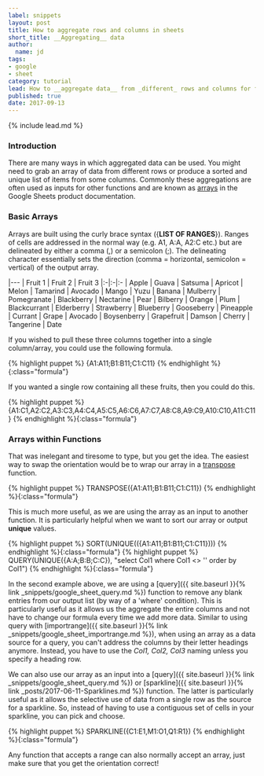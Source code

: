 ```yaml
---
label: snippets
layout: post
title: How to aggregate rows and columns in sheets
short_title: __Aggregating__ data
author:
  name: jd
tags:
- google
- sheet
category: tutorial
lead: How to __aggregate data__ from _different_ rows and columns for further processing.
published: true
date: 2017-09-13
---
```

{% include lead.md %}

### Introduction

There are many ways in which aggregated data can be used. You might need to grab an array of data from different rows or produce a sorted and unique list of items from some columns. Commonly these aggregations are often used as inputs for other functions and are known as [arrays][1] in the Google Sheets product documentation.

### Basic Arrays

Arrays are built using the curly brace syntax ({**LIST OF RANGES**}). Ranges of cells are addressed in the normal way (e.g. A1, A:A, A2:C etc.) but are delineated by either a comma (,) or a semicolon (;). The delineating character essentially sets the direction (comma = horizontal, semicolon = vertical) of the output array.

|---
| Fruit 1 | Fruit 2 | Fruit 3
|:-|:-|:-
| Apple | Guava | Satsuma
| Apricot | Melon | Tamarind
| Avocado | Mango | Yuzu
| Banana | Mulberry | Pomegranate
| Blackberry | Nectarine | Pear
| Bilberry | Orange | Plum
| Blackcurrant | Elderberry | Strawberry
| Blueberry | Gooseberry | Pineapple
| Currant | Grape | Avocado
| Boysenberry | Grapefruit | Damson
| Cherry | Tangerine | Date

If you wished to pull these three columns together into a single column/array, you could use the following formula.

{% highlight puppet %}
{A1:A11;B1:B11;C1:C11}
{% endhighlight %}{:class="formula"}

If you wanted a single row containing all these fruits, then you could do this.

{% highlight puppet %}
{A1:C1,A2:C2,A3:C3,A4:C4,A5:C5,A6:C6,A7:C7,A8:C8,A9:C9,A10:C10,A11:C11}
{% endhighlight %}{:class="formula"}

### Arrays within Functions

That was inelegant and tiresome to type, but you get the idea. The easiest way to swap the orientation would be to wrap our array in a [transpose][2] function.

{% highlight puppet %}
TRANSPOSE({A1:A11;B1:B11;C1:C11})
{% endhighlight %}{:class="formula"}

This is much more useful, as we are using the array as an input to another function. It is particularly helpful when we want to sort our array or output **unique** values.

{% highlight puppet %}
SORT(UNIQUE(({A1:A11;B1:B11;C1:C11})))
{% endhighlight %}{:class="formula"}
{% highlight puppet %}
QUERY(UNIQUE({A:A;B:B;C:C}), "select Col1 where Col1 <> '' order by Col1")
{% endhighlight %}{:class="formula"}

In the second example above, we are using a [query]({{ site.baseurl }}{% link _snippets/google_sheet_query.md %}) function to remove any blank entries from our output list (by way of a 'where' condition). This is particularly useful as it allows us the aggregate the entire columns and not have to change our formula every time we add more data. Similar to using query with [importrange]({{ site.baseurl }}{% link _snippets/google_sheet_importrange.md %}), when using an array as a data source for a query, you can't address the columns by their letter headings anymore. Instead, you have to use the _Col1, Col2, Col3_ naming unless you specify a heading row.

We can also use our array as an input into a [query]({{ site.baseurl }}{% link _snippets/google_sheet_query.md %}) or [sparkline]({{ site.baseurl }}{% link _posts/2017-06-11-Sparklines.md %}) function. The latter is particularly useful as it allows the selective use of data from a single row as the source for a sparkline. So, instead of having to use a contiguous set of cells in your sparkline, you can pick and choose.

{% highlight puppet %}
SPARKLINE({C1:E1,M1:O1,Q1:R1})
{% endhighlight %}{:class="formula"}

Any function that accepts a range can also normally accept an array, just make sure that you get the orientation correct!

  [1]: https://support.google.com/docs/answer/6208276 "Using arrays in Google Sheets"
  [2]: https://support.google.com/docs/answer/3094262  "How to use the TRANSPOSE function"